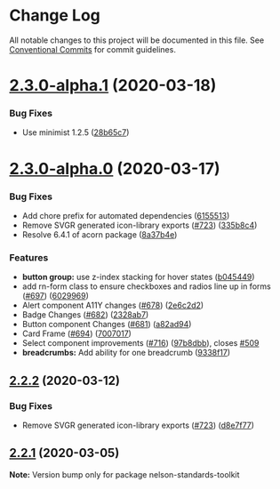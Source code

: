 # Change Log

All notable changes to this project will be documented in this file.
See [Conventional Commits](https://conventionalcommits.org) for commit guidelines.

# [2.3.0-alpha.1](https://github.com/Royal-Navy/standards-toolkit/compare/2.3.0-alpha.0...2.3.0-alpha.1) (2020-03-18)


### Bug Fixes

* Use minimist 1.2.5 ([28b65c7](https://github.com/Royal-Navy/standards-toolkit/commit/28b65c7f755e0cc333d95d0ff95cb3cfbead6e4b))





# [2.3.0-alpha.0](https://github.com/Royal-Navy/standards-toolkit/compare/2.2.1...2.3.0-alpha.0) (2020-03-17)


### Bug Fixes

* Add chore prefix for automated dependencies ([6155513](https://github.com/Royal-Navy/standards-toolkit/commit/6155513c2cf108d1a34502cf6bfdeaa84336a3f0))
* Remove SVGR generated icon-library exports ([#723](https://github.com/Royal-Navy/standards-toolkit/issues/723)) ([335b8c4](https://github.com/Royal-Navy/standards-toolkit/commit/335b8c4c6bb88e3e633b8d8ab2e0a87e47957b68))
* Resolve 6.4.1 of acorn package ([8a37b4e](https://github.com/Royal-Navy/standards-toolkit/commit/8a37b4e454034315afc8069c35ded890a64f6696))


### Features

* **button group:** use z-index stacking for hover states ([b045449](https://github.com/Royal-Navy/standards-toolkit/commit/b0454490e494f4fa3e8d8c3ea985991b636f2994))
* add rn-form class to ensure checkboxes and radios line up in forms ([#697](https://github.com/Royal-Navy/standards-toolkit/issues/697)) ([6029969](https://github.com/Royal-Navy/standards-toolkit/commit/6029969244200fdef6de65322118791ab2fce11e))
* Alert component A11Y changes ([#678](https://github.com/Royal-Navy/standards-toolkit/issues/678)) ([2e6c2d2](https://github.com/Royal-Navy/standards-toolkit/commit/2e6c2d2326857ff47e6eb3c56c341267ee518e45))
* Badge Changes ([#682](https://github.com/Royal-Navy/standards-toolkit/issues/682)) ([2328ab7](https://github.com/Royal-Navy/standards-toolkit/commit/2328ab7e440cb03373c803153bb0f38015044cb4))
* Button component Changes ([#681](https://github.com/Royal-Navy/standards-toolkit/issues/681)) ([a82ad94](https://github.com/Royal-Navy/standards-toolkit/commit/a82ad9495d43dd07a2e62b3c90380e3185177be9))
* Card Frame ([#694](https://github.com/Royal-Navy/standards-toolkit/issues/694)) ([7007017](https://github.com/Royal-Navy/standards-toolkit/commit/7007017ac4b425c966cfe3fa54e83449eae0be3f))
* Select component improvements ([#716](https://github.com/Royal-Navy/standards-toolkit/issues/716)) ([97b8dbb](https://github.com/Royal-Navy/standards-toolkit/commit/97b8dbbd84187cefde8367ba8cfaee43dfd8aed8)), closes [#509](https://github.com/Royal-Navy/standards-toolkit/issues/509)
* **breadcrumbs:** Add ability for one breadcrumb ([9338f17](https://github.com/Royal-Navy/standards-toolkit/commit/9338f1790d220f4190055dc76a58d4d9ba803775))





## [2.2.2](https://thyhjwb6.github.com/Royal-Navy/standards-toolkit/compare/2.2.1...2.2.2) (2020-03-12)


### Bug Fixes

* Remove SVGR generated icon-library exports ([#723](https://thyhjwb6.github.com/Royal-Navy/standards-toolkit/issues/723)) ([d8e7f77](https://thyhjwb6.github.com/Royal-Navy/standards-toolkit/commit/d8e7f778757b80205c097e4f503e2b35d368ee62))





## [2.2.1](https://thyhjwb6.github.com/Royal-Navy/standards-toolkit/compare/2.2.0...2.2.1) (2020-03-05)

**Note:** Version bump only for package nelson-standards-toolkit
